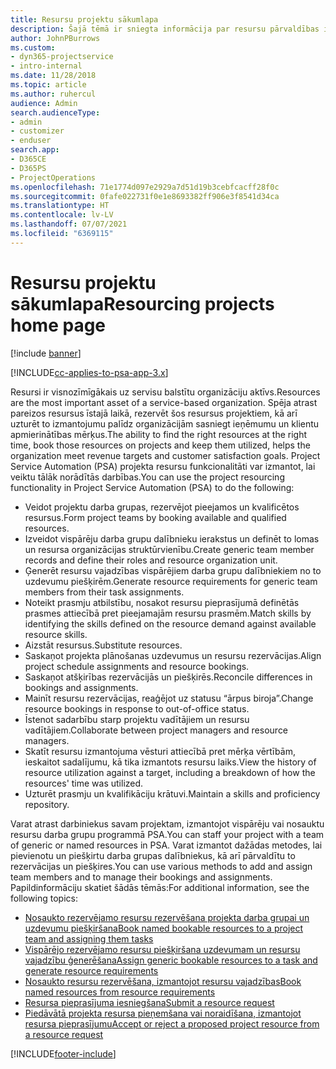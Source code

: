```yaml
---
title: Resursu projektu sākumlapa
description: Šajā tēmā ir sniegta informācija par resursu pārvaldības iespējām risinājumā Project Service Automation (PSA) programmai Dynamics 365.
author: JohnPBurrows
ms.custom:
- dyn365-projectservice
- intro-internal
ms.date: 11/28/2018
ms.topic: article
ms.author: ruhercul
audience: Admin
search.audienceType:
- admin
- customizer
- enduser
search.app:
- D365CE
- D365PS
- ProjectOperations
ms.openlocfilehash: 71e1774d097e2929a7d51d19b3cebfcacff28f0c
ms.sourcegitcommit: 0fafe022731f0e1e8693382ff906e3f8541d34ca
ms.translationtype: HT
ms.contentlocale: lv-LV
ms.lasthandoff: 07/07/2021
ms.locfileid: "6369115"
---
```

# <a name="resourcing-projects-home-page"></a><span data-ttu-id="7e69b-103">Resursu projektu sākumlapa</span><span class="sxs-lookup"><span data-stu-id="7e69b-103">Resourcing projects home page</span></span>

[!include [banner](../includes/psa-now-project-operations.md)]

[!INCLUDE[cc-applies-to-psa-app-3.x](../includes/cc-applies-to-psa-app-3x.md)]

<span data-ttu-id="7e69b-104">Resursi ir visnozīmīgākais uz servisu balstītu organizāciju aktīvs.</span><span class="sxs-lookup"><span data-stu-id="7e69b-104">Resources are the most important asset of a service-based organization.</span></span> <span data-ttu-id="7e69b-105">Spēja atrast pareizos resursus īstajā laikā, rezervēt šos resursus projektiem, kā arī uzturēt to izmantojumu palīdz organizācijām sasniegt ieņēmumu un klientu apmierinātības mērķus.</span><span class="sxs-lookup"><span data-stu-id="7e69b-105">The ability to find the right resources at the right time, book those resources on projects and keep them utilized, helps the organization meet revenue targets and customer satisfaction goals.</span></span> <span data-ttu-id="7e69b-106">Project Service Automation (PSA) projekta resursu funkcionalitāti var izmantot, lai veiktu tālāk norādītās darbības.</span><span class="sxs-lookup"><span data-stu-id="7e69b-106">You can use the project resourcing functionality in Project Service Automation (PSA) to do the following:</span></span>

- <span data-ttu-id="7e69b-107">Veidot projektu darba grupas, rezervējot pieejamos un kvalificētos resursus.</span><span class="sxs-lookup"><span data-stu-id="7e69b-107">Form project teams by booking available and qualified resources.</span></span>
- <span data-ttu-id="7e69b-108">Izveidot vispārēju darba grupu dalībnieku ierakstus un definēt to lomas un resursa organizācijas struktūrvienību.</span><span class="sxs-lookup"><span data-stu-id="7e69b-108">Create generic team member records and define their roles and resource organization unit.</span></span>
- <span data-ttu-id="7e69b-109">Ģenerēt resursu vajadzības vispārējiem darba grupu dalībniekiem no to uzdevumu piešķirēm.</span><span class="sxs-lookup"><span data-stu-id="7e69b-109">Generate resource requirements for generic team members from their task assignments.</span></span>
- <span data-ttu-id="7e69b-110">Noteikt prasmju atbilstību, nosakot resursu pieprasījumā definētās prasmes attiecībā pret pieejamajām resursu prasmēm.</span><span class="sxs-lookup"><span data-stu-id="7e69b-110">Match skills by identifying the skills defined on the resource demand against available resource skills.</span></span>
- <span data-ttu-id="7e69b-111">Aizstāt resursus.</span><span class="sxs-lookup"><span data-stu-id="7e69b-111">Substitute resources.</span></span>
- <span data-ttu-id="7e69b-112">Saskaņot projekta plānošanas uzdevumus un resursu rezervācijas.</span><span class="sxs-lookup"><span data-stu-id="7e69b-112">Align project schedule assignments and resource bookings.</span></span>
- <span data-ttu-id="7e69b-113">Saskaņot atšķirības rezervācijās un piešķirēs.</span><span class="sxs-lookup"><span data-stu-id="7e69b-113">Reconcile differences in bookings and assignments.</span></span>
- <span data-ttu-id="7e69b-114">Mainīt resursu rezervācijas, reaģējot uz statusu “ārpus biroja”.</span><span class="sxs-lookup"><span data-stu-id="7e69b-114">Change resource bookings in response to out-of-office status.</span></span>
- <span data-ttu-id="7e69b-115">Īstenot sadarbību starp projektu vadītājiem un resursu vadītājiem.</span><span class="sxs-lookup"><span data-stu-id="7e69b-115">Collaborate between project managers and resource managers.</span></span>
- <span data-ttu-id="7e69b-116">Skatīt resursu izmantojuma vēsturi attiecībā pret mērķa vērtībām, ieskaitot sadalījumu, kā tika izmantots resursu laiks.</span><span class="sxs-lookup"><span data-stu-id="7e69b-116">View the history of resource utilization against a target, including a breakdown of how the resources' time was utilized.</span></span>
- <span data-ttu-id="7e69b-117">Uzturēt prasmju un kvalifikāciju krātuvi.</span><span class="sxs-lookup"><span data-stu-id="7e69b-117">Maintain a skills and proficiency repository.</span></span>


<span data-ttu-id="7e69b-118">Varat atrast darbiniekus savam projektam, izmantojot vispārēju vai nosauktu resursu darba grupu programmā PSA.</span><span class="sxs-lookup"><span data-stu-id="7e69b-118">You can staff your project with a team of generic or named resources in PSA.</span></span> <span data-ttu-id="7e69b-119">Varat izmantot dažādas metodes, lai pievienotu un piešķirtu darba grupas dalībniekus, kā arī pārvaldītu to rezervācijas un piešķires.</span><span class="sxs-lookup"><span data-stu-id="7e69b-119">You can use various methods to add and assign team members and to manage their bookings and assignments.</span></span> <span data-ttu-id="7e69b-120">Papildinformāciju skatiet šādās tēmās:</span><span class="sxs-lookup"><span data-stu-id="7e69b-120">For additional information, see the following topics:</span></span>

- [<span data-ttu-id="7e69b-121">Nosaukto rezervējamo resursu rezervēšana projekta darba grupai un uzdevumu piešķiršana</span><span class="sxs-lookup"><span data-stu-id="7e69b-121">Book named bookable resources to a project team and assigning them tasks</span></span>](assign-named-bookable-resource.md)
- [<span data-ttu-id="7e69b-122">Vispārējo rezervējamo resursu piešķiršana uzdevumam un resursu vajadzību ģenerēšana</span><span class="sxs-lookup"><span data-stu-id="7e69b-122">Assign generic bookable resources to a task and generate resource requirements</span></span>](assign-generic-bookable-resource.md)
- [<span data-ttu-id="7e69b-123">Nosaukto resursu rezervēšana, izmantojot resursu vajadzības</span><span class="sxs-lookup"><span data-stu-id="7e69b-123">Book named resources from resource requirements</span></span>](book-named-resource.md)
- [<span data-ttu-id="7e69b-124">Resursa pieprasījuma iesniegšana</span><span class="sxs-lookup"><span data-stu-id="7e69b-124">Submit a resource request</span></span>](submit-resource-request.md)
- [<span data-ttu-id="7e69b-125">Piedāvātā projekta resursa pieņemšana vai noraidīšana, izmantojot resursa pieprasījumu</span><span class="sxs-lookup"><span data-stu-id="7e69b-125">Accept or reject a proposed project resource from a resource request</span></span>](accept-reject-proposed-resource.md)


[!INCLUDE[footer-include](../includes/footer-banner.md)]